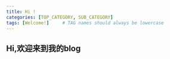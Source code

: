 ```yaml
---
title: Hi !
categories: [TOP_CATEGORY, SUB_CATEGORY]
tags: [Welcome!]     # TAG names should always be lowercase
---
```


## Hi,欢迎来到我的blog

 